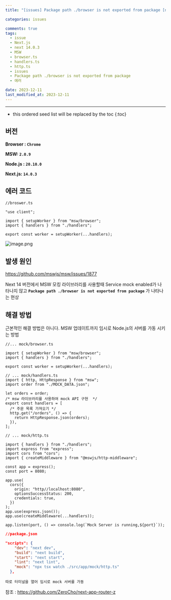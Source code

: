 ```yaml
---
title: "[issues] Package path ./browser is not exported from package [next.js]"

categories: issues

comments: true
tags:
  - issue
  - Next.js
  - next 14.0.3
  - MSW
  - browser.ts
  - handlers.ts
  - http.ts
  - issues
  - Package path ./browser is not exported from package
  - 에러

date: 2023-12-11
last_modified_at: 2023-12-11
---
```


---

<!-- prettier-ignore -->
* this ordered seed list will be replaced by the toc 
{:toc}

## 버전

**Browser : `Chrome`**

**MSW: `2.0.9`**

**Node.js : `20.10.0`**

**Next.js: `14.0.3`**

## 에러 코드

```tsx
//broswer.ts

"use client";

import { setupWorker } from "msw/browser";
import { handlers } from "./handlers";

export const worker = setupWorker(...handlers);
```

![image.png](https://github.com/mswjs/msw/assets/91298955/1e8d3bab-cd5a-4ead-920a-c24a717b2116)

## 발생 원인

https://github.com/mswjs/msw/issues/1877

Next 14 버전에서 MSW 모킹 라이브러리를 사용할때 Service mock enabled가 나타나지 않고 **`Package path ./browser is not exported from package`** 가 나타나는 현상

## 해결 방법

근본적인 해결 방법은 아니다. MSW 업데이트까지 임시로 Node.js의 서버를 가동 시키는 방법

```tsx
//... mock/browser.ts

import { setupWorker } from "msw/browser";
import { handlers } from "./handlers";

export const worker = setupWorker(...handlers);
```

```tsx
// ... mock/handlers.ts
import { http, HttpResponse } from "msw";
import order from "./MOCK_DATA.json";

let orders = order;
/* msw 라이브러리를 사용하여 mock API 구현  */
export const handlers = [
  /* 주문 목록 가져오기 */
  http.get("/orders", () => {
    return HttpResponse.json(orders);
  }),
];
```

```tsx
// ... mock/http.ts

import { handlers } from "./handlers";
import express from "express";
import cors from "cors";
import { createMiddleware } from "@mswjs/http-middleware";

const app = express();
const port = 8080;

app.use(
  cors({
    origin: "http//localhost:8080",
    optionsSuccessStatus: 200,
    credentials: true,
  })
);
app.use(express.json());
app.use(createMiddleware(...handlers));

app.listen(port, () => console.log(`Mock Server is running,${port}`));
```

```json
//package.json

"scripts": {
    "dev": "next dev",
    "build": "next build",
    "start": "next start",
    "lint": "next lint",
    "mock": "npx tsx watch ./src/app/mock/http.ts"
  },
```

`따로 터미널을 열어 임시로 mock 서버를 가동`

참조 : https://github.com/ZeroCho/next-app-router-z
